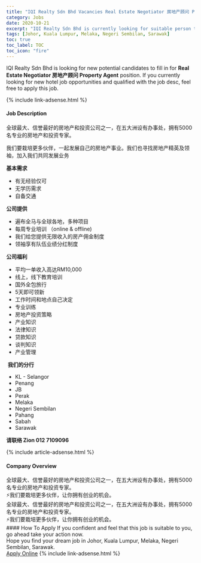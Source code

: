 ```yaml
---
title: "IQI Realty Sdn Bhd Vacancies Real Estate Negotiator 房地产顾问 Property Agent" 
category: Jobs 
date: 2020-10-21 
excerpt: "IQI Realty Sdn Bhd is currently looking for suitable person to fill in the Real Estate Negotiator 房地产顾问 Property Agent which positioned at Johor, Kuala Lumpur, Melaka, Negeri Sembilan, Sarawak" 
tags: [Johor, Kuala Lumpur, Melaka, Negeri Sembilan, Sarawak] 
toc: true 
toc_label: TOC 
toc_icon: "fire" 
--- 
```


<p>IQI Realty Sdn Bhd is looking for new potential candidates to fill in for <b>Real Estate Negotiator 房地产顾问 Property Agent</b> position. If you currently looking for new hotel job opportunities and qualified with the job desc, feel free to apply this job.
</p>{% include link-adsense.html %} 
<div><div><h4>Job Description</h4></div><div><div><span><div><p>&#20840;&#29699;&#26368;&#22823;&#12289;&#20449;&#35465;&#26368;&#22909;&#30340;&#25151;&#22320;&#20135;&#21644;&#25237;&#36164;&#20844;&#21496;&#20043;&#19968;&#65292;&#22312;&#20116;&#22823;&#27954;&#35774;&#26377;&#21150;&#20107;&#22788;&#65292;&#25317;&#26377;5000&#21517;&#19987;&#19994;&#30340;&#25151;&#22320;&#20135;&#21644;&#25237;&#36164;&#19987;&#23478;&#12290;</p><p>&#25105;&#20204;&#35201;&#26685;&#22521;&#26356;&#22810;&#20249;&#20276;&#65292;&#19968;&#36215;&#21457;&#23637;&#33258;&#24049;&#30340;&#25151;&#22320;&#20135;&#20107;&#19994;&#12290;&#25105;&#20204;&#20063;&#23547;&#25214;&#25151;&#22320;&#20135;&#31934;&#33521;&#21450;&#39046;&#34966;&#65292;&#21152;&#20837;&#25105;&#20204;&#20849;&#21516;&#21457;&#23637;&#19994;&#21153;</p><p><strong>&#22522;&#26412;&#38656;&#27714;</strong></p><ul><li>&#26377;&#26080;&#32463;&#39564;&#20165;&#21487;</li><li>&#26080;&#23398;&#21382;&#38656;&#27714;</li><li>&#33258;&#22791;&#20132;&#36890;</li></ul><p><strong>&#20844;&#21496;&#25552;&#20379;</strong></p><ul><li>&#36941;&#24067;&#20840;&#39532;&#19982;&#20840;&#29699;&#21508;&#22320;&#65292;&#22810;&#31181;&#39033;&#30446;</li><li>&#27599;&#21608;&#19987;&#19994;&#22521;&#35757; &#65288;online &amp; offline)</li><li>&#25105;&#20204;&#32473;&#24744;&#25552;&#20379;&#26080;&#38480;&#25910;&#20837;&#30340;&#25151;&#20135;&#20323;&#37329;&#21046;&#24230;</li><li>&#39046;&#34966;&#20139;&#26377;&#38431;&#20237;&#19994;&#32489;&#20998;&#32418;&#21046;&#24230;</li></ul><p><strong>&#20844;&#21496;&#31119;&#21033;</strong></p><ul><li>&#24179;&#22343;&#19968;&#21333;&#25910;&#20837;&#39640;&#36798;RM10,000</li><li>&#32447;&#19978;&#65292;&#32447;&#19979;&#25945;&#32946;&#22521;&#35757;</li><li>&#22269;&#22806;&#20840;&#21253;&#26053;&#34892;</li><li>5&#22825;&#21363;&#21487;&#39046;&#26032;</li><li>&#24037;&#20316;&#26102;&#38388;&#21644;&#22320;&#28857;&#33258;&#24049;&#20915;&#23450;</li><li>&#19987;&#19994;&#35757;&#32451;</li><li>&#25151;&#22320;&#20135;&#25237;&#36164;&#31574;&#30053;</li><li>&#20135;&#19994;&#30693;&#35782;</li><li>&#27861;&#24459;&#30693;&#35782;</li><li>&#36151;&#27454;&#30693;&#35782;</li><li>&#35848;&#21028;&#30693;&#35782;</li><li>&#20135;&#19994;&#31649;&#29702;</li></ul><p>&#160;<strong>&#25105;&#20204;&#30340;&#20998;&#34892;</strong></p><ul><li>KL - Selangor</li><li>Penang</li><li>JB</li><li>Perak</li><li>Melaka</li><li>Negeri Sembilan</li><li>Pahang</li><li>Sabah</li><li>Sarawak</li></ul><p><strong>&#35831;&#32852;&#32476; Zion&#160;012 7109096</strong></p></div></span></div></div></div> 
{% include article-adsense.html %} 
<div><div><h4>Company Overview</h4></div><div><div><span><div><div>&#20840;&#29699;&#26368;&#22823;&#12289;&#20449;&#35465;&#26368;&#22909;&#30340;&#25151;&#22320;&#20135;&#21644;&#25237;&#36164;&#20844;&#21496;&#20043;&#19968;&#65292;&#22312;&#20116;&#22823;&#27954;&#35774;&#26377;&#21150;&#20107;&#22788;&#65292;&#25317;&#26377;5000&#21517;&#19987;&#19994;&#30340;&#25151;&#22320;&#20135;&#21644;&#25237;&#36164;&#19987;&#23478;&#12290;<br>
&#9889;&#25105;&#20204;&#35201;&#26685;&#22521;&#26356;&#22810;&#20249;&#20276;&#65292;&#35753;&#20320;&#25317;&#26377;&#21019;&#19994;&#30340;&#26426;&#20250;&#12290;</div>
<div>&#20840;&#29699;&#26368;&#22823;&#12289;&#20449;&#35465;&#26368;&#22909;&#30340;&#25151;&#22320;&#20135;&#21644;&#25237;&#36164;&#20844;&#21496;&#20043;&#19968;&#65292;&#22312;&#20116;&#22823;&#27954;&#35774;&#26377;&#21150;&#20107;&#22788;&#65292;&#25317;&#26377;5000&#21517;&#19987;&#19994;&#30340;&#25151;&#22320;&#20135;&#21644;&#25237;&#36164;&#19987;&#23478;&#12290;<br>
&#9889;&#25105;&#20204;&#35201;&#26685;&#22521;&#26356;&#22810;&#20249;&#20276;&#65292;&#35753;&#20320;&#25317;&#26377;&#21019;&#19994;&#30340;&#26426;&#20250;&#12290;</div></div></span></div></div></div> 
#### How To Apply 
If you confident and feel that this job is suitable to you, go ahead take your action now. <br/> 
Hope you find your dream job in Johor, Kuala Lumpur, Melaka, Negeri Sembilan, Sarawak. <br/> 
<a href="https://www.jobstreet.com.my/en/job/real-estate-negotiator-房地产顾问-property-agent-4409218?jobId=jobstreet-my-job-4409218" class="btn btn--info" target="_blank" rel="nofollow noopenner">Apply Online</a> 
{% include link-adsense.html %} 